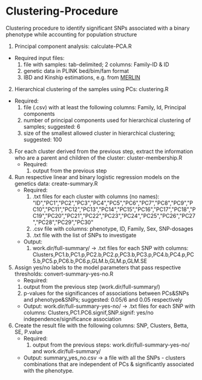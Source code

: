 # Clustering-Procedure

Clustering procedure to identify significant SNPs associated with a binary phenotype while accounting for population structure

1. Principal component analysis: calculate-PCA.R
  * Required input files:
    1. file with samples: tab-delimited; 2 columns: Family-ID & ID
    2. genetic data in PLINK bed/bim/fam format
    3. IBD and Kinship estimations, e.g. from [MERLIN][1]
2. Hierarchical clustering of the samples using PCs: clustering.R
  * Required:
    1. file (.csv) with at least the following columns: Family, Id, Principal components
    2. number of principal components used for hierarchical clustering of samples; suggested: 6
    3. size of the smallest allowed cluster in hierarchical clustering; suggested: 100
3. For each cluster derived from the previous step, extract the information who are a parent and children of the cluster: cluster-membership.R
   * Required:
     1. output from the previous step
4. Run respective linear and binary logistic regression models on the genetics data: create-summary.R
    * Required:
      1. .txt files for each cluster with columns (no names): "ID","PC1","PC2","PC3","PC4","PC5","PC6","PC7","PC8","PC9","PC10","PC11","PC12","PC13","PC14","PC15","PC16","PC17","PC18","PC19","PC20","PC21","PC22","PC23","PC24","PC25","PC26","PC27","PC28","PC29","PC30" 
      2. .csv file with columns: phenotype, ID, Family, Sex, SNP-dosages
      3. .txt file with the list of SNPs to investigate
    * Output:
      1. work.dir/full-summary/ -> .txt files for each SNP with columns: Clusters,PC1.b,PC1.p,PC2.b,PC2.p,PC3.b,PC3.p,PC4.b,PC4.p,PC5.b,PC5.p,PC6.b,PC6.p,GLM.b,GLM.p,GLM.SE
5. Assign yes/no labels to the model parameters that pass respective thresholds: convert-summary-yes-no.R
     * Required:
      1. output from the previous step (work.dir/full-summary/)
      2. p-values for the significances of associations between PCs&SNPs and phenotype&SNPs; suggested: 0.05/6 and 0.05 respectively
     * Output: work.dir/full-summary-yes-no/ -> .txt files for each SNP with columns: Clusters,PC1.PC6.signif,SNP.signif: yes/no independence/significance association
6. Create the result file with the following columns: SNP, Clusters, Betta, SE, P.value
     * Required:
       1. output from the previous steps: work.dir/full-summary-yes-no/ and work.dir/full-summary/
     * Output: summary_yes_no.csv -> a file with all the SNPs - clusters combinations that are independent of PCs & significantly associated with the phenotype.
      
      
      
[1]: http://csg.sph.umich.edu/abecasis/Merlin/tour/ibd.html "Title"

